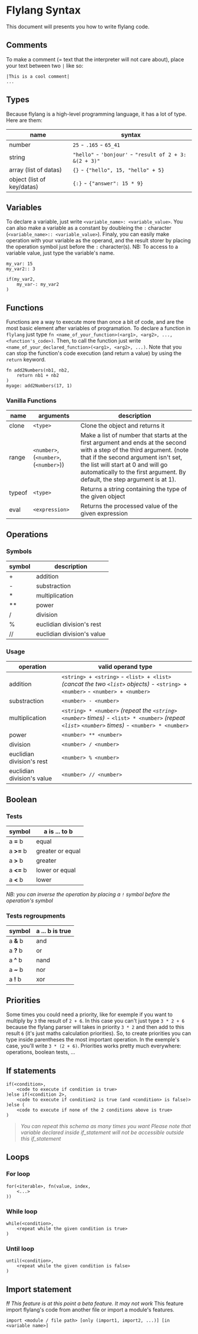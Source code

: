 # Flylang Syntax

This document will presents you how to write flylang code.

## Comments

To make a comment (= text that the interpreter will not care about), place your text between two `|` like so:

```fly
|This is a cool comment|
...
```

## Types

Because flylang is a high-level programming language, it has a lot of type. Here are them:

name | syntax
---|---
number | `25` - `.165` - `65_41`
string | `"hello"` - `'bonjour'` - `"result of 2 + 3: &(2 + 3)"`
array (list of datas) | `{}` - `{"hello", 15, "hello" + 5}`
object (list of key/datas) | `{:}` - `{"answer": 15 * 9}`

## Variables

To declare a variable, just write `<variable_name>: <variable_value>`.
You can also make a variable as a constant by doubleing the `:` character (`<variable_name>:: <variable_value>`).
Finaly, you can easily make operation with your variable as the operand, and the result storer by placing the operation symbol just before the `:` character(s).
NB: To access to a variable value, just type the variable's name.

```fly
my_var: 15
my_var2:: 3

if(my_var2,
    my_var-: my_var2
)
```

## Functions

Functions are a way to execute more than once a bit of code, and are the most basic element after variables of programation.
To declare a function in `flylang` just type `fn <name_of_your_function>(<arg1>, <arg2>, ..., <function's_code>)`.
Then, to call the function just write `<name_of_your_declared_function>(<arg1>, <arg2>, ...)`.
Note that you can stop the function's code execution (and return a value) by using the `return` keyword.

```fly
fn add2Numbers(nb1, nb2,
    return nb1 + nb2
)
myage: add2Numbers(17, 1)
```

### Vanilla Functions

name | arguments | description
---|---|---
clone | `<type>` | Clone the object and returns it
range | `<number>`, (`<number>`, (`<number>`)) | Make a list of number that starts at the first argument and ends at the second with a step of the third argument. (note that if the second argument isn't set, the list will start at 0 and will go automatically to the first argument. By default, the step argument is at 1).
typeof | `<type>` | Returns a string containing the type of the given object
eval | `<expression>` | Returns the processed value of the given expression

## Operations

### Symbols

symbol | description
---|---
\+ | addition
\- | substraction
\* | multiplication
\*\* | power
/ | division
\% | euclidian division's rest
// | euclidian division's value

### Usage

operation | valid operand type
---|---
addition | `<string> + <string>` - `<list> + <list>` *(cancat the two `<list>` objects)* - `<string> + <number>` - `<number> + <number>`
substraction | `<number> - <number>`
multiplication | `<string> * <number>` *(repeat the `<string>` `<number>` times)* - `<list> * <number>` *(repeat `<list>` `<number>` times)* - `<number> * <number>`
power | `<number> ** <number>`
division | `<number> / <number>`
euclidian division's rest | `<number> % <number>`
euclidian division's value | `<number> // <number>`

## Boolean

### Tests

symbol | a is **...** to b
---|---
a **=** b | equal
a **>=** b | greater or equal
a **>** b | greater
a **<=** b | lower or equal
a **<** b | lower

*NB: you can inverse the operation by placing a `!` symbol before the operation's symbol*

### Tests regroupments

symbol | a **...** b is true
---|---
a **&** b | and
a **?** b | or
a **^** b | nand
a **~** b | nor
a **!** b | xor

## Priorities

Some times you could need a priority, like for exemple if you want to multiply by `3` the result of `2 + 6`. In this case you can't just type `3 * 2 + 6` because the flylang parser will takes in priority `3 * 2` and then add to this result `6` (it's just maths calculation priorities).
So, to create priorities you can type inside parentheses the most important operation. In the exemple's case, you'll write `3 * (2 + 6)`.
Priorities works pretty much everywhere: operations, boolean tests, ...

## If statements

```doc
if(<condition>,
    <code to execute if condition is true>
)else if(<condition 2>,
    <code to execute if condition2 is true (and <condition> is false)>
)else (
    <code to execute if none of the 2 conditions above is true>
)
```

> *You can repeat this schema as many times you want*
> *Please note that variable declared inside if_statement will not be accessible outside this if_statement*

## Loops

### For loop

```doc
for(<iterable>, fn(value, index,
    <...>
))
```

### While loop

```doc
while(<condition>,
    <repeat while the given condition is true>
)
```

### Until loop

```doc
until(<condition>,
    <repeat while the given condition is false>
)
```

## Import statement

***!!** This feature is at this point a beta feature. It may not work*
This feature import flylang's code from another file or import a module's features.

```doc
import <module / file path> [only (import1, import2, ...)] [in <variable name>]
```
